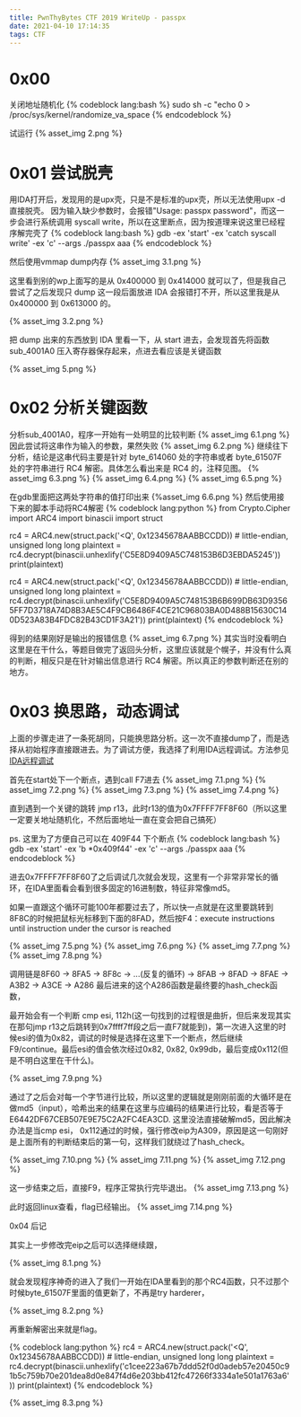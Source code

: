 ```yaml
---
title: PwnThyBytes CTF 2019 WriteUp - passpx
date: 2021-04-10 17:14:35
tags: CTF
---
```


# 0x00

关闭地址随机化
{% codeblock lang:bash %}
sudo sh -c "echo 0 > /proc/sys/kernel/randomize_va_space
{% endcodeblock %}

试运行
{% asset_img 2.png %}

<!--more-->
# 0x01 尝试脱壳

用IDA打开后，发现用的是upx壳，只是不是标准的upx壳，所以无法使用upx -d直接脱壳。
因为输入缺少参数时，会报错"Usage: passpx password"，而这一步会进行系统调用 syscall write，所以在这里断点，因为按道理来说这里已经程序解完壳了
{% codeblock lang:bash %}
gdb -ex 'start' -ex 'catch syscall write' -ex 'c' --args ./passpx aaa
{% endcodeblock %}

然后使用vmmap dump内存
{% asset_img 3.1.png %}

这里看到别的wp上面写的是从 0x400000 到 0x414000 就可以了，但是我自己尝试了之后发现只 dump 这一段后面放进 IDA 会报错打不开，所以这里我是从 0x400000 到 0x613000 的。

{% asset_img 3.2.png %}

把 dump 出来的东西放到 IDA 里看一下，从 start 进去，会发现首先将函数 sub\_4001A0 压入寄存器保存起来，点进去看应该是关键函数

{% asset_img 5.png %}

# 0x02 分析关键函数

分析sub\_4001A0，程序一开始有一处明显的比较判断
{% asset_img 6.1.png %}
因此尝试将这串作为输入的参数，果然失败
{% asset_img 6.2.png %}
继续往下分析，结论是这串代码主要是针对 byte\_614060 处的字符串或者 byte\_61507F 处的字符串进行 RC4 解密。具体怎么看出来是 RC4 的，注释见图。
{% asset_img 6.3.png %}
{% asset_img 6.4.png %}
{% asset_img 6.5.png %}

在gdb里面把这两处字符串的值打印出来
{%asset_img 6.6.png %}
然后使用接下来的脚本手动将RC4解密
{% codeblock lang:python %}
from Crypto.Cipher import ARC4
import binascii
import struct

rc4 = ARC4.new(struct.pack('<Q', 0x12345678AABBCCDD)) # little-endian, unsigned long long
plaintext = rc4.decrypt(binascii.unhexlify('C5E8D9409A5C748153B6D3EBDA5245'))
print(plaintext)


rc4 = ARC4.new(struct.pack('<Q', 0x12345678AABBCCDD)) # little-endian, unsigned long long
plaintext = rc4.decrypt(binascii.unhexlify('C5E8D9409A5C748153B6B699DB63D93565FF7D3718A74D8B3AE5C4F9CB6486F4CE21C96803BA0D488B15630C140D523A83B4FDC82B43CD1F3A21'))
print(plaintext)
{% endcodeblock %}

得到的结果刚好是输出的报错信息
{% asset_img 6.7.png %}
其实当时没看明白这里是在干什么，等题目做完了返回头分析，这里应该就是个幌子，并没有什么真的判断，相反只是在针对输出信息进行 RC4 解密。所以真正的参数判断还在别的地方。

# 0x03 换思路，动态调试

上面的步骤走进了一条死胡同，只能换思路分析。这一次不直接dump了，而是选择从初始程序直接跟进去。为了调试方便，我选择了利用IDA远程调试。方法参见[IDA远程调试](https://blog.csdn.net/lacoucou/article/details/71079552)

首先在start处下一个断点，遇到call F7进去
{% asset_img 7.1.png %}
{% asset_img 7.2.png %}
{% asset_img 7.3.png %}
{% asset_img 7.4.png %}

直到遇到一个关键的跳转 jmp r13，此时r13的值为0x7FFFF7FF8F60（所以这里一定要关地址随机化，不然后面地址一直在变会把自己搞死）

ps. 这里为了方便自己可以在 409F44 下个断点
{% codeblock lang:bash %}
gdb -ex 'start' -ex 'b *0x409f44' -ex 'c' --args ./passpx aaa
{% endcodeblock %}

进去0x7FFFF7FF8F60了之后调试几次就会发现，这里有一个非常非常长的循环，在IDA里面看会看到很多固定的16进制数，特征非常像md5。

如果一直跟这个循环可能100年都要过去了，所以快一点就是在这里要跳转到8F8C的时候把鼠标光标移到下面的8FAD，然后按F4：execute instructions until instruction under the cursor is reached

{% asset_img 7.5.png %}
{% asset_img 7.6.png %}
{% asset_img 7.7.png %}
{% asset_img 7.8.png %}

调用链是8F60 → 8FA5 → 8F8c → ...(反复的循环) → 8FAB → 8FAD → 8FAE → A3B2 → A3CE → A286
最后进来的这个A286函数是最终要的hash_check函数，

最开始会有一个判断 cmp esi, 112h(这一句找到的过程很是曲折，但后来发现其实在那句jmp r13之后跳转到0x7ffff7ff段之后一直F7就能到)，第一次进入这里的时候esi的值为0x82，调试的时候是选择在这里下一个断点，然后继续F9/continue。最后esi的值会依次经过0x82, 0x82, 0x99db，最后变成0x112(但是不明白这里在干什么)。

{% asset_img 7.9.png %}

通过了之后会对每一个字节进行比较，所以这里的逻辑就是刚刚前面的大循环是在做md5（input），哈希出来的结果在这里与应编码的结果进行比较，看是否等于E6442DF67CEB507E9E75C2A2FC4EA3CD.
这里没法直接破解md5，因此解决办法是当cmp esi， 0x112通过的时候，强行修改eip为A309，原因是这一句刚好是上面所有的判断结束后的第一句，这样我们就绕过了hash_check。

{% asset_img 7.10.png %}
{% asset_img 7.11.png %}
{% asset_img 7.12.png %}

这一步结束之后，直接F9，程序正常执行完毕退出。
{% asset_img 7.13.png %}

此时返回linux查看，flag已经输出。
{% asset_img 7.14.png %}

0x04 后记

其实上一步修改完eip之后可以选择继续跟，

{% asset_img 8.1.png %}

就会发现程序神奇的进入了我们一开始在IDA里看到的那个RC4函数，只不过那个时候byte_61507F里面的值更新了，不再是try harderer，

{% asset_img 8.2.png %}

再重新解密出来就是flag。

{% codeblock lang:python %}
rc4 = ARC4.new(struct.pack('<Q', 0x12345678AABBCCDD)) # little-endian, unsigned long long
plaintext = rc4.decrypt(binascii.unhexlify('c1cee223a67b7ddd52f0d0adeb57e20450c91b5c759b70e201dea8d0e847f4d6e203bb412fc47266f3334a1e501a1763a6'))
print(plaintext)
{% endcodeblock %}

{% asset_img 8.3.png %}
